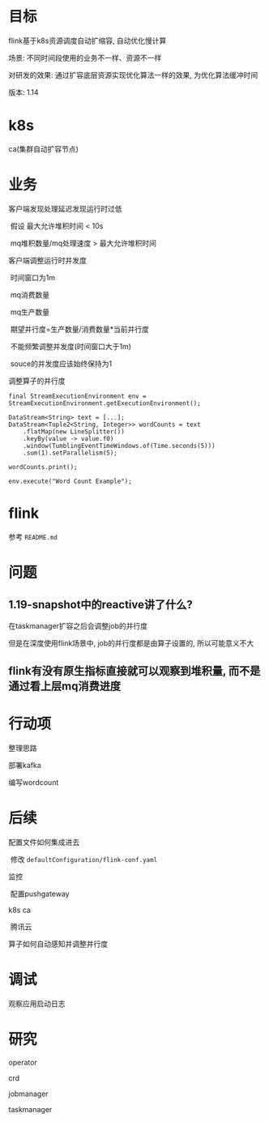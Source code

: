 # 目标

flink基于k8s资源调度自动扩缩容, 自动优化慢计算

场景: 不同时间段使用的业务不一样、资源不一样

对研发的效果: 通过扩容底层资源实现优化算法一样的效果, 为优化算法缓冲时间



版本: 1.14

# k8s

ca(集群自动扩容节点)



# 业务

客户端发现处理延迟发现运行时过低

​	假设 最大允许堆积时间 < 10s

​	mq堆积数量/mq处理速度 > 最大允许堆积时间

客户端调整运行时并发度

​	时间窗口为1m

​	mq消费数量

​	mq生产数量

​	期望并行度=生产数量/消费数量*当前并行度



​	不能频繁调整并发度(时间窗口大于1m)

​	souce的并发度应该始终保持为1



调整算子的并行度

```
final StreamExecutionEnvironment env = StreamExecutionEnvironment.getExecutionEnvironment();

DataStream<String> text = [...];
DataStream<Tuple2<String, Integer>> wordCounts = text
    .flatMap(new LineSplitter())
    .keyBy(value -> value.f0)
    .window(TumblingEventTimeWindows.of(Time.seconds(5)))
    .sum(1).setParallelism(5);

wordCounts.print();

env.execute("Word Count Example");
```



# flink

参考 ` README.md `





# 问题

## 1.19-snapshot中的reactive讲了什么?

在taskmanager扩容之后会调整job的并行度

但是在深度使用flink场景中, job的并行度都是由算子设置的, 所以可能意义不大

## flink有没有原生指标直接就可以观察到堆积量, 而不是通过看上层mq消费进度



# 行动项

整理思路

部署kafka

编写wordcount



# 后续

配置文件如何集成进去

​	修改 `defaultConfiguration/flink-conf.yaml`

监控

​	配置pushgateway

k8s ca

​	腾讯云

算子如何自动感知并调整并行度



# 调试

观察应用启动日志



# 研究

operator

crd

jobmanager

taskmanager
